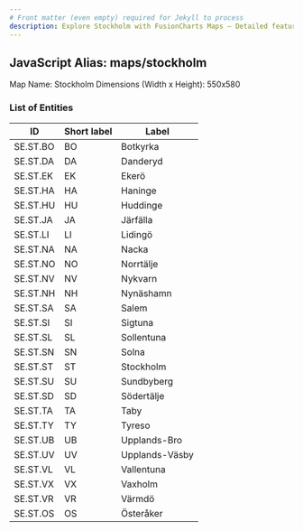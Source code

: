 ```yaml
---
# Front matter (even empty) required for Jekyll to process
description: Explore Stockholm with FusionCharts Maps – Detailed features for seamless integration. Try now & enhance your data visualization today! 
---
```


## JavaScript Alias: maps/stockholm

Map Name: Stockholm
Dimensions (Width x Height): 550x580





### List of Entities

ID | Short label | Label
---|---|---|
SE.ST.BO|BO|Botkyrka
SE.ST.DA|DA|Danderyd
SE.ST.EK|EK|Ekerö
SE.ST.HA|HA|Haninge
SE.ST.HU|HU|Huddinge
SE.ST.JA|JA|Järfälla
SE.ST.LI|LI|Lidingö
SE.ST.NA|NA|Nacka
SE.ST.NO|NO|Norrtälje
SE.ST.NV|NV|Nykvarn
SE.ST.NH|NH|Nynäshamn
SE.ST.SA|SA|Salem
SE.ST.SI|SI|Sigtuna
SE.ST.SL|SL|Sollentuna
SE.ST.SN|SN|Solna
SE.ST.ST|ST|Stockholm
SE.ST.SU|SU|Sundbyberg
SE.ST.SD|SD|Södertälje
SE.ST.TA|TA|Taby
SE.ST.TY|TY|Tyreso
SE.ST.UB|UB|Upplands-Bro
SE.ST.UV|UV|Upplands-Väsby
SE.ST.VL|VL|Vallentuna
SE.ST.VX|VX|Vaxholm
SE.ST.VR|VR|Värmdö
SE.ST.OS|OS|Österåker

